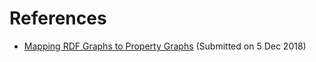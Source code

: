 # References

* [Mapping RDF Graphs to Property Graphs](https://arxiv.org/abs/1812.01801) (Submitted on 5 Dec 2018)
